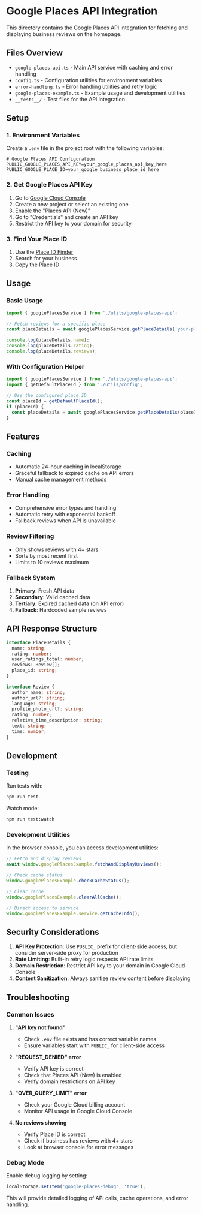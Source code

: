 # Google Places API Integration

This directory contains the Google Places API integration for fetching and displaying business reviews on the homepage.

## Files Overview

- `google-places-api.ts` - Main API service with caching and error handling
- `config.ts` - Configuration utilities for environment variables
- `error-handling.ts` - Error handling utilities and retry logic
- `google-places-example.ts` - Example usage and development utilities
- `__tests__/` - Test files for the API integration

## Setup

### 1. Environment Variables

Create a `.env` file in the project root with the following variables:

```env
# Google Places API Configuration
PUBLIC_GOOGLE_PLACES_API_KEY=your_google_places_api_key_here
PUBLIC_GOOGLE_PLACE_ID=your_google_business_place_id_here
```

### 2. Get Google Places API Key

1. Go to [Google Cloud Console](https://console.cloud.google.com/)
2. Create a new project or select an existing one
3. Enable the "Places API (New)" 
4. Go to "Credentials" and create an API key
5. Restrict the API key to your domain for security

### 3. Find Your Place ID

1. Use the [Place ID Finder](https://developers.google.com/maps/documentation/places/web-service/place-id)
2. Search for your business
3. Copy the Place ID

## Usage

### Basic Usage

```typescript
import { googlePlacesService } from './utils/google-places-api';

// Fetch reviews for a specific place
const placeDetails = await googlePlacesService.getPlaceDetails('your-place-id');

console.log(placeDetails.name);
console.log(placeDetails.rating);
console.log(placeDetails.reviews);
```

### With Configuration Helper

```typescript
import { googlePlacesService } from './utils/google-places-api';
import { getDefaultPlaceId } from './utils/config';

// Use the configured place ID
const placeId = getDefaultPlaceId();
if (placeId) {
  const placeDetails = await googlePlacesService.getPlaceDetails(placeId);
}
```

## Features

### Caching
- Automatic 24-hour caching in localStorage
- Graceful fallback to expired cache on API errors
- Manual cache management methods

### Error Handling
- Comprehensive error types and handling
- Automatic retry with exponential backoff
- Fallback reviews when API is unavailable

### Review Filtering
- Only shows reviews with 4+ stars
- Sorts by most recent first
- Limits to 10 reviews maximum

### Fallback System
1. **Primary**: Fresh API data
2. **Secondary**: Valid cached data
3. **Tertiary**: Expired cached data (on API error)
4. **Fallback**: Hardcoded sample reviews

## API Response Structure

```typescript
interface PlaceDetails {
  name: string;
  rating: number;
  user_ratings_total: number;
  reviews: Review[];
  place_id: string;
}

interface Review {
  author_name: string;
  author_url?: string;
  language: string;
  profile_photo_url?: string;
  rating: number;
  relative_time_description: string;
  text: string;
  time: number;
}
```

## Development

### Testing

Run tests with:
```bash
npm run test
```

Watch mode:
```bash
npm run test:watch
```

### Development Utilities

In the browser console, you can access development utilities:

```javascript
// Fetch and display reviews
await window.googlePlacesExample.fetchAndDisplayReviews();

// Check cache status
window.googlePlacesExample.checkCacheStatus();

// Clear cache
window.googlePlacesExample.clearAllCache();

// Direct access to service
window.googlePlacesExample.service.getCacheInfo();
```

## Security Considerations

1. **API Key Protection**: Use `PUBLIC_` prefix for client-side access, but consider server-side proxy for production
2. **Rate Limiting**: Built-in retry logic respects API rate limits
3. **Domain Restriction**: Restrict API key to your domain in Google Cloud Console
4. **Content Sanitization**: Always sanitize review content before displaying

## Troubleshooting

### Common Issues

1. **"API key not found"**
   - Check `.env` file exists and has correct variable names
   - Ensure variables start with `PUBLIC_` for client-side access

2. **"REQUEST_DENIED" error**
   - Verify API key is correct
   - Check that Places API (New) is enabled
   - Verify domain restrictions on API key

3. **"OVER_QUERY_LIMIT" error**
   - Check your Google Cloud billing account
   - Monitor API usage in Google Cloud Console

4. **No reviews showing**
   - Verify Place ID is correct
   - Check if business has reviews with 4+ stars
   - Look at browser console for error messages

### Debug Mode

Enable debug logging by setting:
```javascript
localStorage.setItem('google-places-debug', 'true');
```

This will provide detailed logging of API calls, cache operations, and error handling.